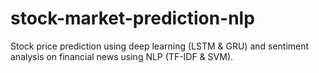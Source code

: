 # stock-market-prediction-nlp
Stock price prediction using deep learning (LSTM &amp; GRU) and sentiment analysis on financial news using NLP (TF-IDF &amp; SVM).
